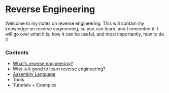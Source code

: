 # Reverse Engineering

Welcome to my notes on reverse engineering. This will contain my knowledge on reverse engineering, so you can learn, and I remember it. I will go over what it is, how it can be useful, and most importantly, how to do it

### Contents

* [What's reverse engineering?](https://github.com/sashaCTF/pwn-rev-notes/blob/master/reverse-engineering/what-is-it.md)
* [Why is it good to learn reverse engineering?](https://github.com/sashaCTF/pwn-rev-notes/blob/master/reverse-engineering/why-learn-it.md)
* [Assembly Language](https://github.com/sashaCTF/pwn-rev-notes/tree/master/reverse-engineering/assembly-language)
* Tools
* Tutorials + Examples
